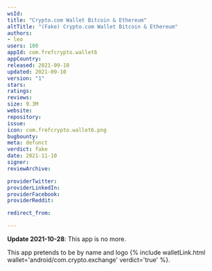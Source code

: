 ```yaml
---
wsId: 
title: "Crypto.com Wallet Bitcoin & Ethereum"
altTitle: "(Fake) Crypto.com Wallet Bitcoin & Ethereum"
authors:
- leo
users: 100
appId: com.frefcrypto.wallet6
appCountry: 
released: 2021-09-10
updated: 2021-09-10
version: "1"
stars: 
ratings: 
reviews: 
size: 9.3M
website: 
repository: 
issue: 
icon: com.frefcrypto.wallet6.png
bugbounty: 
meta: defunct
verdict: fake
date: 2021-11-10
signer: 
reviewArchive:

providerTwitter: 
providerLinkedIn: 
providerFacebook: 
providerReddit: 

redirect_from:

---
```


**Update 2021-10-28**: This app is no more.

This app pretends to be by name and logo
{% include walletLink.html wallet='android/com.crypto.exchange' verdict='true' %}.
